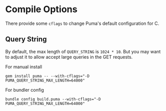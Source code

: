 # Compile Options

There provide some `cflags` to change Puma's default configuration for C.

## Query String

By default, the max length of `QUERY_STRING` is `1024 * 10`. But you may want to adjust it to allow accept large queries in the GET requests.

For manual install

```
gem install puma -- --with-cflags="-D PUMA_QUERY_STRING_MAX_LENGTH=64000"
```

For bundler config

```
bundle config build.puma --with-cflags="-D PUMA_QUERY_STRING_MAX_LENGTH=64000"
```

